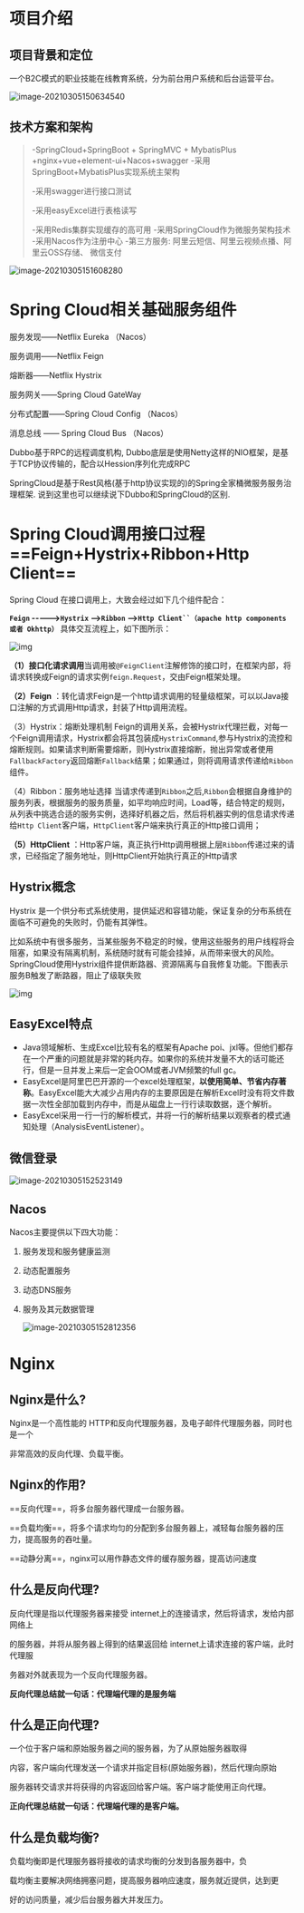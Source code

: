 # 项目介绍

## 项目背景和定位

一个B2C模式的职业技能在线教育系统，分为前台用户系统和后台运营平台。

![image-20210305150634540](assets/image-20210305150634540.png)

## 技术方案和架构

> -SpringCloud+SpringBoot + SpringMVC + MybatisPlus +nginx+vue+element-ui+Nacos+swagger
> -采用SpringBoot+MybatisPlus实现系统主架构
>
> -采用swagger进行接口测试
>
> -采用easyExcel进行表格读写
>
> -采用Redis集群实现缓存的高可用
> -采用SpringCloud作为微服务架构技术 
> -采用Nacos作为注册中心
> -第三方服务: 阿里云短信、阿里云视频点播、阿里云OSS存储、 微信支付

![image-20210305151608280](assets/image-20210305151608280.png)

# Spring Cloud相关基础服务组件

服务发现——Netflix Eureka （Nacos）

服务调用——Netflix Feign 

熔断器——Netflix Hystrix 

服务网关——Spring Cloud GateWay 

分布式配置——Spring Cloud Config  （Nacos）

消息总线 —— Spring Cloud Bus （Nacos）



Dubbo基于RPC的远程调度机构, Dubbo底层是使用Netty这样的NIO框架，是基于TCP协议传输的，配合以Hession序列化完成RPC

SpringCloud是基于Rest风格(基于http协议实现的)的Spring全家桶微服务服务治理框架. 说到这里也可以继续说下Dubbo和SpringCloud的区别.

# Spring Cloud调用接口过程 ==Feign+Hystrix+Ribbon+Http Client==

Spring Cloud 在接口调用上，大致会经过如下几个组件配合：

**`Feign` ----->`Hystrix` —>`Ribbon` —>`Http Client``（apache http components 或者 Okhttp）`** 具体交互流程上，如下图所示：

![img](assets/d5be6f27-caff-45b6-8f27-837ea6b11134.jpg)

**（1）接口化请求调用**当调用被`@FeignClient`注解修饰的接口时，在框架内部，将请求转换成Feign的请求实例`feign.Request`，交由Feign框架处理。

**（2）Feign** ：转化请求Feign是一个http请求调用的轻量级框架，可以以Java接口注解的方式调用Http请求，封装了Http调用流程。

（3）Hystrix：熔断处理机制 Feign的调用关系，会被Hystrix代理拦截，对每一个Feign调用请求，Hystrix都会将其包装成`HystrixCommand`,参与Hystrix的流控和熔断规则。如果请求判断需要熔断，则Hystrix直接熔断，抛出异常或者使用`FallbackFactory`返回熔断`Fallback`结果；如果通过，则将调用请求传递给`Ribbon`组件。

（4）Ribbon：服务地址选择 当请求传递到`Ribbon`之后,`Ribbon`会根据自身维护的服务列表，根据服务的服务质量，如平均响应时间，Load等，结合特定的规则，从列表中挑选合适的服务实例，选择好机器之后，然后将机器实例的信息请求传递给`Http Client`客户端，`HttpClient`客户端来执行真正的Http接口调用；

**（5）HttpClient** ：Http客户端，真正执行Http调用根据上层`Ribbon`传递过来的请求，已经指定了服务地址，则HttpClient开始执行真正的Http请求

## **Hystrix概念**

Hystrix 是一个供分布式系统使用，提供延迟和容错功能，保证复杂的分布系统在面临不可避免的失败时，仍能有其弹性。

比如系统中有很多服务，当某些服务不稳定的时候，使用这些服务的用户线程将会阻塞，如果没有隔离机制，系统随时就有可能会挂掉，从而带来很大的风险。SpringCloud使用Hystrix组件提供断路器、资源隔离与自我修复功能。下图表示服务B触发了断路器，阻止了级联失败

![img](assets/59809c07-0923-4546-aa83-ed920f53a3a5.jpg)

## EasyExcel特点

- Java领域解析、生成Excel比较有名的框架有Apache poi、jxl等。但他们都存在一个严重的问题就是非常的耗内存。如果你的系统并发量不大的话可能还行，但是一旦并发上来后一定会OOM或者JVM频繁的full gc。
- EasyExcel是阿里巴巴开源的一个excel处理框架，**以使用简单、节省内存著称**。EasyExcel能大大减少占用内存的主要原因是在解析Excel时没有将文件数据一次性全部加载到内存中，而是从磁盘上一行行读取数据，逐个解析。
- EasyExcel采用一行一行的解析模式，并将一行的解析结果以观察者的模式通知处理（AnalysisEventListener）。

## 微信登录

![image-20210305152523149](assets/image-20210305152523149.png)

## Nacos

Nacos主要提供以下四大功能：

1. 服务发现和服务健康监测

2. 动态配置服务

3. 动态DNS服务

4. 服务及其元数据管理

   ![image-20210305152812356](assets/image-20210305152812356.png)

# Nginx

## Nginx是什么?

Nginx是一个高性能的 HTTP和反向代理服务器，及电子邮件代理服务器，同时也是一个 

非常高效的反向代理、负载平衡。 

## Nginx的作用?

==反向代理==，将多台服务器代理成一台服务器。 

==负载均衡==，将多个请求均匀的分配到多台服务器上，减轻每台服务器的压力，提高服务的吞吐量。 

==动静分离==，nginx可以用作静态文件的缓存服务器，提高访问速度 

## 什么是反向代理?

反向代理是指以代理服务器来接受 internet上的连接请求，然后将请求，发给内部网络上 

的服务器，并将从服务器上得到的结果返回给 internet上请求连接的客户端，此时代理服 

务器对外就表现为一个反向代理服务器。 

**反向代理总结就一句话：代理端代理的是服务端**

## 什么是正向代理?

一个位于客户端和原始服务器之间的服务器，为了从原始服务器取得 

内容，客户端向代理发送一个请求并指定目标(原始服务器)，然后代理向原始 

服务器转交请求并将获得的内容返回给客户端。客户端才能使用正向代理。 

**正向代理总结就一句话：代理端代理的是客户端。** 

## 什么是负载均衡?

负载均衡即是代理服务器将接收的请求均衡的分发到各服务器中，负 

载均衡主要解决网络拥塞问题，提高服务器响应速度，服务就近提供，达到更 

好的访问质量，减少后台服务器大并发压力。